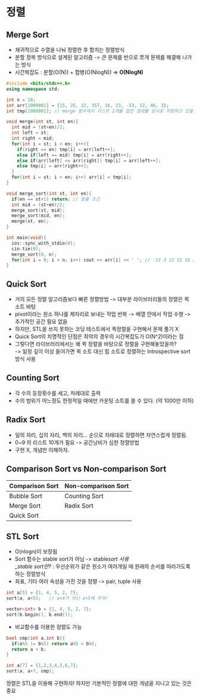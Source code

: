 # 정렬

## Merge Sort

- 재귀적으로 수열을 나눠 정렬한 후 합치는 정렬방식
- 분할 정복 방식으로 설계된 알고리즘 -> 큰 문제를 반으로 쪼개 문제를 해결해 나가는 방식
- 시간복잡도 : 분할(O(N)) + 합병(O(NlogN)) => **O(NlogN)**

```c++
#include <bits/stdc++.h>
using namespace std;

int n = 10;
int arr[1000001] = {15, 25, 22, 357, 16, 23, -53, 12, 46, 3};
int tmp[1000001]; // merge 함수에서 리스트 2개를 합친 결과를 임시로 저장하고 있을 변수

void merge(int st, int en){
  int mid = (st+en)/2;
  int left = st;
  int right = mid;
  for(int i = st; i < en; i++){
    if(right == en) tmp[i] = arr[left++];
    else if(left == mid) tmp[i] = arr[right++];
    else if(arr[left] <= arr[right]) tmp[i] = arr[left++];
    else tmp[i] = arr[right++];
  }
  for(int i = st; i < en; i++) arr[i] = tmp[i];
}

void merge_sort(int st, int en){
  if(en == st+1) return; // 탈출 조건
  int mid = (st+en)/2;
  merge_sort(st, mid);
  merge_sort(mid, en);
  merge(st, en);
}

int main(void){
  ios::sync_with_stdio(0);
  cin.tie(0);
  merge_sort(0, n);
  for(int i = 0; i < n; i++) cout << arr[i] << ' '; // -53 3 12 15 16 22 23 25 46 357
}
```

## Quick Sort

- 거의 모든 정렬 알고리즘보다 빠른 정렬방법 -> 대부분 라이브러리들의 정렬은 퀵 소트 바탕
- pivot이라는 원소 하나를 제자리로 보내는 작업 반복 -> 배열 안에서 작업 수행 -> 추가적인 공간 필요 없음
- 하지만, STL을 쓰지 못하는 코딩 테스트에서 퀵정렬을 구현해서 문제 풀기 X
- Quick Sort의 치명적인 단점은 최악의 경우의 시간복잡도가 O(N^2)이라는 점
- 그렇다면 라이브러리에서는 왜 퀵 정렬을 바탕으로 정렬을 구현해놓았을까?  
  -> 일정 깊이 이상 들어가면 퀵 소트 대신 힙 소트로 정렬하는 Introspective sort 방식 사용

## Counting Sort

- 각 수의 등장횟수를 세고, 차례대로 출력
- 수의 범위가 어느정도 한정적일 때에만 카운팅 소트를 쓸 수 있다. (약 1000만 이하)

## Radix Sort

- 일의 자리, 십의 자리, 백의 자리... 순으로 차례대로 정렬하면 자연스럽게 정렬됨.
- 0~9 의 리스트 10개가 필요 -> 공간낭비가 심한 정렬방법
- 구현 X, 개념만 이해하자.

## Comparison Sort vs Non-comparison Sort

| Comparison Sort | Non-comparison Sort |
| --------------- | ------------------- |
| Bubble Sort     | Counting Sort       |
| Merge Sort      | Radix Sort          |
| Quick Sort      |

## STL Sort

- O(nlogn)이 보장됨
- Sort 함수는 stable sort가 아님 -> stable*sort 사용  
  \_stable sort란?* : 우선순위가 같은 원소가 여러개일 때 원래의 순서를 따라가도록 하는 정렬방식
- 좌표, 기타 여러 속성을 가진 것을 정렬 -> pair, tuple 사용

```c++
int a[5] = {1, 4, 5, 2, 7};
sort(a, a+5);   // a+4가 아닌 a+5에 주의!

vector<int> b = {1, 4, 5, 2, 7};
sort(b.begin(), b.end());
```

- 비교함수를 이용한 정렬도 가능

```c++
bool cmp(int a,int b){
  if(a%5 != b%5) return a%5 < b%5;
  return a < b;
}

int a[7] = {1,2,3,4,5,6,7};
sort(a, a+7, cmp);
```

정렬은 STL을 이용해 구현하자! 하지만 기본적인 정렬에 대한 개념을 지니고 있는 것은 중요
